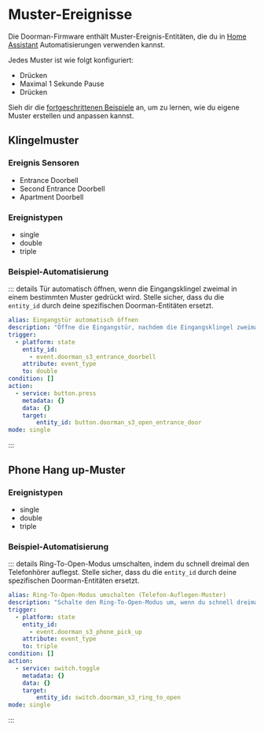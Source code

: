 # Muster-Ereignisse

Die Doorman-Firmware enthält Muster-Ereignis-Entitäten, die du in [Home Assistant](https://www.home-assistant.io/) Automatisierungen verwenden kannst.

Jedes Muster ist wie folgt konfiguriert:
- Drücken
- Maximal 1 Sekunde Pause
- Drücken

Sieh dir die [fortgeschrittenen Beispiele](../firmware/stock-firmware#fortgeschrittene-beispiele) an, um zu lernen, wie du eigene Muster erstellen und anpassen kannst.

## Klingelmuster

### Ereignis Sensoren
- Entrance Doorbell <Badge type="tip" text="entrance_doorbell" />
- Second Entrance Doorbell <Badge type="tip" text="second_entrance_doorbell" />
- Apartment Doorbell <Badge type="tip" text="apartment_doorbell" />

### Ereignistypen
- single
- double
- triple

### Beispiel-Automatisierung
::: details Tür automatisch öffnen, wenn die Eingangsklingel zweimal in einem bestimmten Muster gedrückt wird.
Stelle sicher, dass du die `entity_id` durch deine spezifischen Doorman-Entitäten ersetzt.
```yaml
alias: Eingangstür automatisch öffnen
description: "Öffne die Eingangstür, nachdem die Eingangsklingel zweimal gedrückt wurde."
trigger:
  - platform: state
    entity_id:
      - event.doorman_s3_entrance_doorbell
    attribute: event_type
    to: double
condition: []
action:
  - service: button.press
    metadata: {}
    data: {}
    target:
        entity_id: button.doorman_s3_open_entrance_door
mode: single
```
:::

## Phone Hang up-Muster

### Ereignistypen
- single
- double
- triple

### Beispiel-Automatisierung
::: details Ring-To-Open-Modus umschalten, indem du schnell dreimal den Telefonhörer auflegst.
Stelle sicher, dass du die `entity_id` durch deine spezifischen Doorman-Entitäten ersetzt.
```yaml
alias: Ring-To-Open-Modus umschalten (Telefon-Auflegen-Muster)
description: "Schalte den Ring-To-Open-Modus um, wenn du schnell dreimal den Telefonhörer auflegst."
trigger:
  - platform: state
    entity_id:
      - event.doorman_s3_phone_pick_up
    attribute: event_type
    to: triple
condition: []
action:
  - service: switch.toggle
    metadata: {}
    data: {}
    target:
        entity_id: switch.doorman_s3_ring_to_open
mode: single
```
:::
